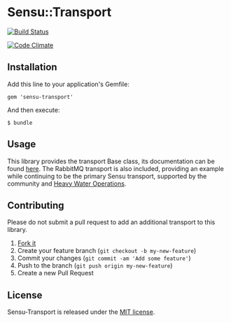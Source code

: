 # Sensu::Transport

[![Build Status](https://travis-ci.org/sensu/sensu-transport.svg?branch=master)](https://travis-ci.org/sensu/sensu-transport)

[![Code Climate](https://codeclimate.com/github/sensu/sensu-transport.png)](https://codeclimate.com/github/sensu/sensu-transport)

## Installation

Add this line to your application's Gemfile:

    gem 'sensu-transport'

And then execute:

    $ bundle

## Usage

This library provides the transport Base class, its documentation can be found
[here](http://rubydoc.info/github/portertech/sensu-transport/Sensu/Transport/Base).
The RabbitMQ transport is also included, providing an example while
continuing to be the primary Sensu transport, supported by the
community and [Heavy Water Operations](http://hw-ops.com).

## Contributing

Please do not submit a pull request to add an additional transport to
this library.

1. [Fork it](https://github.com/sensu/sensu-transport/fork)
2. Create your feature branch (`git checkout -b my-new-feature`)
3. Commit your changes (`git commit -am 'Add some feature'`)
4. Push to the branch (`git push origin my-new-feature`)
5. Create a new Pull Request

## License

Sensu-Transport is released under the [MIT license](https://raw.github.com/sensu/sensu-transport/master/LICENSE.txt).
